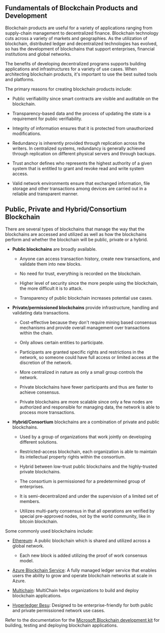 Fundamentals of Blockchain Products and Development
---------------------------------------------------

Blockchain products are useful for a variety of applications ranging from supply-chain management to decentralized finance. Blockchain technology cuts across a variety of markets and geographies. As the utilization of blockchain, distributed ledger and decentralized technologies has evolved, so has the development of blockchains that support enterprises, financial institutions and global networks.

The benefits of developing decentralized programs supports building applications and infrastructures for a variety of use cases. When architecting blockchain products, it's important to use the best suited tools and platforms.

The primary reasons for creating blockchain products include:

-   Public verifiability since smart contracts are visible and auditable on the blockchain.

-   Transparency-based data and the process of updating the state is a requirement for public verifiability.

-   Integrity of information ensures that it is protected from unauthorized modifications.

-   Redundancy is inherently provided through replication across the writers. In centralized systems, redundancy is generally achieved through replication on different physical servers and through backups.

-   Trust anchor defines who represents the highest authority of a given system that is entitled to grant and revoke read and write system access.

-   Valid network environments ensure that exchanged information, file storage and other transactions among devices are carried out in a reliable and transparent manner.

Public, Private and Hybrid/Consortium Blockchain
------------------------------------------------

There are several types of blockchains that manage the way that the blockchains are accessed and utilized as well as how the blockchains perform and whether the blockchain will be public, private or a hybrid.

-   **Public blockchains** are broadly available.

    -   Anyone can access transaction history, create new transactions, and validate them into new blocks.

    -   No need for trust, everything is recorded on the blockchain.

    -   Higher level of security since the more people using the blockchain, the more difficult it is to attack.

    -   Transparency of public blockchain increases potential use cases.

-   **Private/permissioned blockchains** provide infrastructure,
    handling and validating data transactions.

    -   Cost-effective because they don't require mining based consensus mechanisms and provide overall management over transactions within the chain.

    -   Only allows certain entities to participate.

    -   Participants are granted specific rights and restrictions in the network, so someone could have full access or limited access at the discretion of the network.

    -   More centralized in nature as only a small group controls the network.

    -   Private blockchains have fewer participants and thus are faster to achieve consensus.

    -   Private blockchains are more scalable since only a few nodes are authorized and responsible for managing data, the network is able to process more transactions.

-   **Hybrid/Consortium** blockchains are a combination of private and public blockchains.

    -   Used by a group of organizations that work jointly on developing different solutions.

    -   Restricted-access blockchain, each organization is able to maintain its intellectual property rights within the consortium.

    -   Hybrid between low-trust public blockchains and the highly-trusted private blockchains.

    -   The consortium is permissioned for a predetermined group of enterprises.

    -   It is semi-decentralized and under the supervision of a limited set of members.

    -   Utilizes multi-party consensus in that all operations are verified by special pre-approved nodes, not by the world community, like in bitcoin blockchain.

Some commonly used blockchains include:

-   [Ethereum](https://ethereum.org/en/developers/docs/intro-to-ethereum/): A public blockchain which is shared and utilized across a global network.

    -   Each new block is added utilizing the proof of work consensus model.

-   [Azure Blockchain Service](https://docs.microsoft.com/en-us/azure/blockchain/): A fully managed ledger service that enables users the ability to grow and operate blockchain networks at scale in Azure.

-   [Multichain](https://www.multichain.com/): MultiChain helps organizations to build and deploy blockchain applications.

-   [Hyperledger Besu](https://www.hyperledger.org/use/besu): Designed to be enterprise-friendly for both public and private permissioned network use cases.

Refer to the documentation for the [Microsoft Blockchain development kit](https://marketplace.visualstudio.com/items?itemName=AzBlockchain.azure-blockchain) for building, testing and deploying blockchain applications.